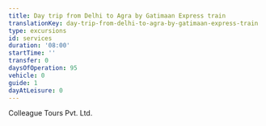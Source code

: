 ```yaml
---
title: Day trip from Delhi to Agra by Gatimaan Express train
translationKey: day-trip-from-delhi-to-agra-by-gatimaan-express-train
type: excursions
id: services
duration: '08:00'
startTime: ''
transfer: 0
daysOfOperation: 95
vehicle: 0
guide: 1
dayAtLeisure: 0
---
```

Colleague Tours Pvt. Ltd.